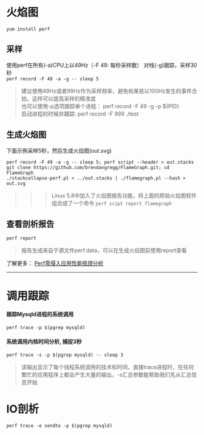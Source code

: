 # 火焰图 

`yum install perf`

## 采样
使用perf在所有(-a)CPU上以49Hz（-F 49:  每秒采样数） 对栈(-g)跟踪，采样30秒  
`perf record -F 49 -a -g -- sleep 5`

> 建议使用49Hz或者99Hz作为采样频率，避免和某些以100Hz发生的事件合拍，这样可以提高采样的精准度  
> 也可以使用-p选项跟踪单个进程： perf record -F 49 -g -p ${PID}  
> 启动进程的时候并跟踪: perf record -F 999 ./test 


## 生成火焰图  
下面示例采样5秒，然后生成火焰图(out.svg)
```
perf record -F 49 -a -g -- sleep 5; perf script --header > out.stacks
git clone https://github.com/brendangregg/FlameGraph.git; cd  FlameGraph
./stackcollapse-perf.pl < ../out.stacks | ./flamegraph.pl --hash > out.svg
```

>>> Linux 5.8中加入了火焰图报告功能，将上面的原始火焰图软件组合成了一个命令
`perf scipt report flamegraph`


## 查看剖析报告
`perf report`
> 报告生成来自于源文件perf.data，可以在生成火焰图前使用report查看  

了解更多： [Perf零侵入应用性能瓶颈分析](https://itgod.org/book/system_security/_book/%E6%B3%BB%E7%BB%9F%E6%80%A7%E8%83%BD/Perf%E9%9B%B6%E4%BE%B5%E5%85%A5%E5%BA%94%E7%94%A8%E6%80%A7%E8%83%BD%E7%93%B6%E9%A2%88%E5%88%86%E6%9E%90.html)

---

# 调用跟踪  

#### 跟踪Mysqld进程的系统调用
`perf trace -p $(pgrep mysqld)`
#### 系统调用内核时间分析, 捕捉3秒
`perf trace -s -p $(pgrep mysqld) -- sleep 3`
> 该输出显示了每个线程系统调用的技术和时间，直接trace进程时，在任何繁忙的应用程序上都会产生大量的输出，-s汇总参数能帮助我们先从汇总信息开始


# IO剖析

`perf trace -e sendto -p $(pgrep mysqld)`
